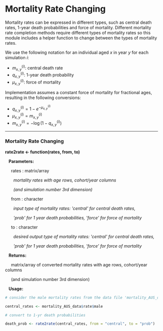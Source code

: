 # Mortality Rate Changing

Mortality rates can be expressed in different types, such as central death rates,
1-year death probabilities and force of mortality. Different mortality rate completion methods
require different types of mortality rates so this module includes a helper function to change
between the types of mortality rates.

We use the following notation for an individual aged $x$ in year $y$ for each simulation $i$:

* $m_{x, y}^{(i)}$: central death rate
* $q_{x, y}^{(i)}$: 1-year death probability
* $\mu_{x, y}^{(i)}$: force of mortality

Implementation assumes a constant force of mortality for fractional ages, 
resulting in the following conversions:

* $q_{x, y}^{(i)} = 1 - e^{-\mu_{x, y}^{(i)}}$
* $\mu_{x, y}^{(i)} = m_{x, y}^{(i)}$
* $m_{x, y}^{(i)}  = -\log(1 - q_{x, y}^{(i)})$
---

### Mortality Rate Changing

**rate2rate <- function(rates, from, to)**

&nbsp;&nbsp; **Parameters:**

&nbsp;&nbsp;&nbsp;&nbsp; rates : matrix/array

&nbsp;&nbsp;&nbsp;&nbsp;&nbsp;&nbsp; *mortality rates with age rows, cohort/year columns*

&nbsp;&nbsp;&nbsp;&nbsp;&nbsp;&nbsp; *(and simulation number 3rd dimension)*

&nbsp;&nbsp;&nbsp;&nbsp; from : character

&nbsp;&nbsp;&nbsp;&nbsp;&nbsp;&nbsp; *input type of mortality rates: 'central' for central death rates,*

&nbsp;&nbsp;&nbsp;&nbsp;&nbsp;&nbsp; *'prob' for 1 year death probabilities, 'force' for force of mortality*

&nbsp;&nbsp;&nbsp;&nbsp; to : character

&nbsp;&nbsp;&nbsp;&nbsp;&nbsp;&nbsp; *desired output type of mortality rates: 'central' for central death rates,*

&nbsp;&nbsp;&nbsp;&nbsp;&nbsp;&nbsp; *'prob' for 1 year death probabilities, 'force' for force of mortality*

&nbsp;&nbsp; **Returns:**

&nbsp;&nbsp;&nbsp;&nbsp; matrix/array of converted mortality rates with age rows,
cohort/year columns 

&nbsp;&nbsp;&nbsp;&nbsp; (and simulation number 3rd dimension)

&nbsp;&nbsp; **Usage:**

```r
# consider the male mortality rates from the data file 'mortality_AUS_data'

central_rates <- mortality_AUS_data$rate$male

# convert to 1-yr death probabilities

death_prob <- rate2rate(central_rates, from = "central", to = "prob")
```

